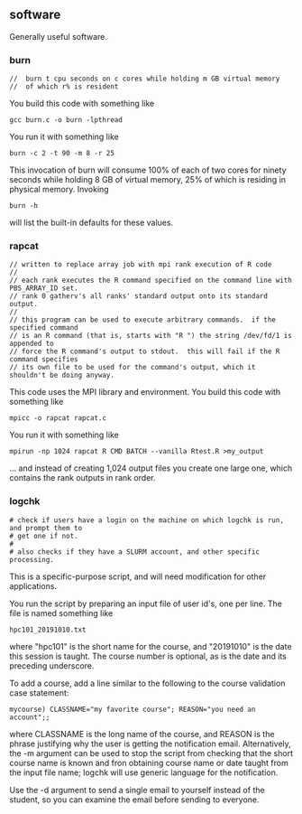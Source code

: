 ## software

Generally useful software.

### burn

    //  burn t cpu seconds on c cores while holding m GB virtual memory
    //  of which r% is resident

You build this code with something like

    gcc burn.c -o burn -lpthread

You run it with something like

    burn -c 2 -t 90 -m 8 -r 25

This invocation of burn will consume 100% of each of two cores for ninety
seconds while holding 8 GB of virtual memory, 25% of which is residing in
physical memory.  Invoking

    burn -h

will list the built-in defaults for these values.

### rapcat

    // written to replace array job with mpi rank execution of R code
    //
    // each rank executes the R command specified on the command line with PBS_ARRAY_ID set.
    // rank 0 gatherv's all ranks' standard output onto its standard output.
    //
    // this program can be used to execute arbitrary commands.  if the specified command
    // is an R command (that is, starts with "R ") the string /dev/fd/1 is appended to
    // force the R command's output to stdout.  this will fail if the R command specifies
    // its own file to be used for the command's output, which it shouldn't be doing anyway.

This code uses the MPI library and environment.  You build this code with something like

    mpicc -o rapcat rapcat.c

You run it with something like

    mpirun -np 1024 rapcat R CMD BATCH --vanilla Rtest.R >my_output

... and instead of creating 1,024 output files you create one large one, which contains the
rank outputs in rank order.

### logchk

    # check if users have a login on the machine on which logchk is run, and prompt them to
    # get one if not.
    #
    # also checks if they have a SLURM account, and other specific processing.

This is a specific-purpose script, and will need modification for other applications.

You run the script by preparing an input file of user id's, one per line.  The file is
named something like

    hpc101_20191010.txt

where "hpc101" is the short name for the course, and "20191010" is the date this session
is taught.  The course number is optional, as is the date and its preceding underscore.

To add a course, add a line similar to the following to the course validation case statement:

    mycourse) CLASSNAME="my favorite course"; REASON="you need an account";;

where CLASSNAME is the long name of the course, and REASON is the phrase
justifying why the user is getting the notification email.  Alternatively, the
-m argument can be used to stop the script from checking that the short course
name is known and fron obtaining course name or date taught from the input file
name; logchk will use generic language for the notification.

Use the -d argument to send a single email to yourself instead of the
student, so you can examine the email before sending to everyone.
